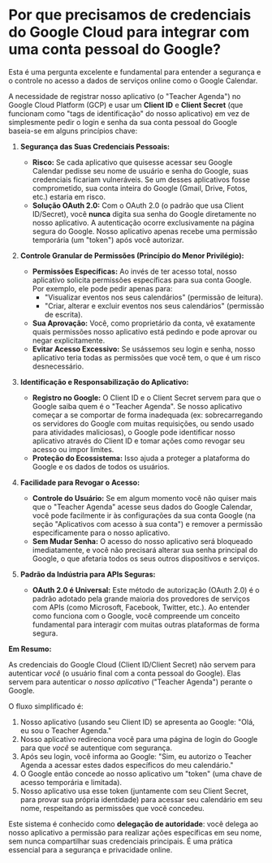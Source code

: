 # Por que precisamos de credenciais do Google Cloud para integrar com uma conta pessoal do Google?

Esta é uma pergunta excelente e fundamental para entender a segurança e o controle no acesso a dados de serviços online como o Google Calendar.

A necessidade de registrar nosso aplicativo (o "Teacher Agenda") no Google Cloud Platform (GCP) e usar um **Client ID** e **Client Secret** (que funcionam como "tags de identificação" do nosso aplicativo) em vez de simplesmente pedir o login e senha da sua conta pessoal do Google baseia-se em alguns princípios chave:

1.  **Segurança das Suas Credenciais Pessoais:**
    *   **Risco:** Se cada aplicativo que quisesse acessar seu Google Calendar pedisse seu nome de usuário e senha do Google, suas credenciais ficariam vulneráveis. Se um desses aplicativos fosse comprometido, sua conta inteira do Google (Gmail, Drive, Fotos, etc.) estaria em risco.
    *   **Solução OAuth 2.0:** Com o OAuth 2.0 (o padrão que usa Client ID/Secret), você **nunca** digita sua senha do Google diretamente no nosso aplicativo. A autenticação ocorre exclusivamente na página segura do Google. Nosso aplicativo apenas recebe uma permissão temporária (um "token") após você autorizar.

2.  **Controle Granular de Permissões (Princípio do Menor Privilégio):**
    *   **Permissões Específicas:** Ao invés de ter acesso total, nosso aplicativo solicita permissões específicas para sua conta Google. Por exemplo, ele pode pedir apenas para:
        *   "Visualizar eventos nos seus calendários" (permissão de leitura).
        *   "Criar, alterar e excluir eventos nos seus calendários" (permissão de escrita).
    *   **Sua Aprovação:** Você, como proprietário da conta, vê exatamente quais permissões nosso aplicativo está pedindo e pode aprovar ou negar explicitamente.
    *   **Evitar Acesso Excessivo:** Se usássemos seu login e senha, nosso aplicativo teria todas as permissões que você tem, o que é um risco desnecessário.

3.  **Identificação e Responsabilização do Aplicativo:**
    *   **Registro no Google:** O Client ID e o Client Secret servem para que o Google saiba quem é o "Teacher Agenda". Se nosso aplicativo começar a se comportar de forma inadequada (ex: sobrecarregando os servidores do Google com muitas requisições, ou sendo usado para atividades maliciosas), o Google pode identificar nosso aplicativo através do Client ID e tomar ações como revogar seu acesso ou impor limites.
    *   **Proteção do Ecossistema:** Isso ajuda a proteger a plataforma do Google e os dados de todos os usuários.

4.  **Facilidade para Revogar o Acesso:**
    *   **Controle do Usuário:** Se em algum momento você não quiser mais que o "Teacher Agenda" acesse seus dados do Google Calendar, você pode facilmente ir às configurações da sua conta Google (na seção "Aplicativos com acesso à sua conta") e remover a permissão especificamente para o nosso aplicativo.
    *   **Sem Mudar Senha:** O acesso do nosso aplicativo será bloqueado imediatamente, e você não precisará alterar sua senha principal do Google, o que afetaria todos os seus outros dispositivos e serviços.

5.  **Padrão da Indústria para APIs Seguras:**
    *   **OAuth 2.0 é Universal:** Este método de autorização (OAuth 2.0) é o padrão adotado pela grande maioria dos provedores de serviços com APIs (como Microsoft, Facebook, Twitter, etc.). Ao entender como funciona com o Google, você compreende um conceito fundamental para interagir com muitas outras plataformas de forma segura.

**Em Resumo:**

As credenciais do Google Cloud (Client ID/Client Secret) não servem para autenticar *você* (o usuário final com a conta pessoal do Google). Elas servem para autenticar o *nosso aplicativo* ("Teacher Agenda") perante o Google.

O fluxo simplificado é:
1.  Nosso aplicativo (usando seu Client ID) se apresenta ao Google: "Olá, eu sou o Teacher Agenda."
2.  Nosso aplicativo redireciona você para uma página de login do Google para que *você* se autentique com segurança.
3.  Após seu login, você informa ao Google: "Sim, eu autorizo o Teacher Agenda a acessar estes dados específicos do meu calendário."
4.  O Google então concede ao nosso aplicativo um "token" (uma chave de acesso temporária e limitada).
5.  Nosso aplicativo usa esse token (juntamente com seu Client Secret, para provar sua própria identidade) para acessar seu calendário em seu nome, respeitando as permissões que você concedeu.

Este sistema é conhecido como **delegação de autoridade**: você delega ao nosso aplicativo a permissão para realizar ações específicas em seu nome, sem nunca compartilhar suas credenciais principais. É uma prática essencial para a segurança e privacidade online.
